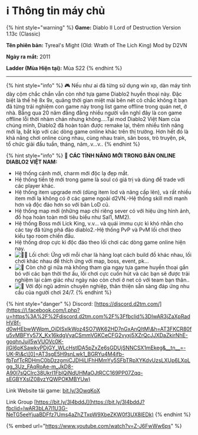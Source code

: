 # ℹ️ Thông tin máy chủ

{% hint style="warning" %}
**Game:** Diablo II Lord of Destruction Version 1.13c (Classic)

**Tên phiên bản:** Tyreal's Might (Old: Wrath of The Lich King) Mod by D2VN

**Ngày ra mắt:** 2011

**Ladder (Mùa Hiện tại):** Mùa S22
{% endhint %}

***

{% hint style="info" %}
🎮​  Nếu như ai đã từng sử dụng win xp, dàn máy tính dày cộm chắc chắn vẫn còn nhớ tựa game Diablo2 huyền thoại này. Đặc biệt là thế hệ 8x 9x, quãng thời gian miệt mài bên nét cỏ chắc không ít bạn đã từng trải nghiệm con game này trong list game offline trong quán net, ở nhà. Bẵng qua 20 năm đằng đằng nhiều người vẫn nghĩ đây là con game offline lỗi thời nhàm chán nhưng không….Tại mod Diablo2 Việt Nam của chúng mình, Diablo2 đã hoàn toàn được remake lại, thêm nhiều tính năng mới lạ, bắt kịp với các dòng game online khác trên thị trường. Hơn hết đó là khả năng chơi online cùng nhau, cùng nhau train, săn boss, trò truyện, pk, tổ chức giải đấu tuần, tháng, năm,.v…v..
{% endhint %}

{% hint style="info" %}
🤩 **CÁC TÍNH NĂNG MỚI TRONG BẢN ONLINE DIABLO2 VIỆT NAM:**

* Hệ thống cánh mới, charm mới độc lạ đẹp mắt.
* Hệ thống tiền tệ mới trong game là soul có giá trị và dùng để trade với các player khác.
* Hệ thống item upgrade mới (dùng item lod và nâng cấp lên), và rất nhiều item mới lạ không có ở các game ngoài d2VN.-Hệ thống skill mới mạnh hơn và độc đáo hơn so với bản LoD cũ.
* Hệ thống map mới (những map chỉ riêng sever có với hiệu ứng hình ảnh, đồ họa hoàn toàn mới tiêu biểu như Sal1, MM2).
* Hệ thống Boss mới Lick King, v.v… và quái immu cực kì khó nhằn cho các tay đã từng phá đảo diablo2.-Hệ thống PvP và PvM lối chơi theo kiểu tạo room chiến đấu.
* Hệ thống drop cực kì độc đáo theo lối chơi các dòng game online hiện nay.
* ![🧛‍♂️](https://static.xx.fbcdn.net/images/emoji.php/v9/t98/1.5/16/1f9db_200d_2642.png) Lối chơi: Ứng với mỗi char là hàng loạt cách build đồ khác nhau, lối chơi khác nhau để thích ứng với map, boss, event, pk...
* ![🎩](https://static.xx.fbcdn.net/images/emoji.php/v9/t5c/1.5/16/1f3a9.png) Còn chờ gì nữa mà không tham gia ngay tựa game huyền thoại gắn bó với các bạn thời thơ ấu, lối chơi cực cuốn hút và các bạn sẽ được trải nghiệm lại cảm giác như ngày nào còn chơi ở net cỏ với team bạn thân..
* ![🧕](https://static.xx.fbcdn.net/images/emoji.php/v9/tbb/1.5/16/1f9d5.png) Với đội ngũ admin chuyên nghiệp, thân thiện sẵn sàng đáp ứng nhu cầu của người chơi 24/7.
{% endhint %}

{% hint style="danger" %}
Discord: [https://discord.d2tm.com/](https://l.facebook.com/l.php?u=https%3A%2F%2Fdiscord.d2tm.com%2F%3Ffbclid%3DIwAR3jZaXpRadHV8f-d0wHEbwWWpm_OiDlSxIkWoz4SO7WK62HD7nGxAnQItM\&h=AT3FKCR80fu5vMBFYy57X_Kx16kdgVyaCSmmVGKCeCFG2vyxj5XZrQcJJXDaZkirNhE-goqhnJujI5wVUOVc0K-jlGI6pKSawkvPDjGY_WLcHstlDA5pZxZe6sGDUjSNNCSX1mEkeg&__tn__=-UK-R\&c\[0]=AT3sgE5H9snLwk1_BGRYu4M4ifb-fbTpfTcRDHmC0bDzzgmiCJDHiLIFhHMmYy5SFbTRpXYKdvUzsLXUp6LXpLgg_3Uz_FAqRoAe-m_JkD8-A90l7sQCIrc38UkrI1FbIQiNdUHMaOJtRCC169PP07Zqq-sEGBYXsIZ08vzYQWPOKMBYUw)

Link Website tải game: [bit.ly/3OwqKoX](https://l.facebook.com/l.php?u=https%3A%2F%2Fbit.ly%2F3OwqKoX%3Ffbclid%3DIwAR2IVMeKouKS1Uwa3nAiSIQqkehVGVqtUYKzn0nPO88wmiWlCLhAMEE8ZHM\&h=AT0McmJL7pulfH7cww2u5xIWMUJF_G-inL63hKXoB3jMOBEBRYJ7apEmqUZUtLcGfIRksBhzz7nchyxciDWG03YvgU0NrO4oHCLs2uko1nwvSahQZeBLDSVj50Y1uPoqpXBj&__tn__=-UK-R\&c\[0]=AT28UBeU6rCO1G7Wyii_bgsa9hR_ISDUnXM5czQPut14xf2eDjKBbqY4_n03BrO7tOo3VzTijFLpS4ibiaMr9KBskwCzLH9bmplph0jEQt2eXzpTkM8F8DSj7oro92bZn3UFg6s4csXzTha3b12lRU7Q-JPpZA)

Link Group [https://bit.ly/3I4bddJ](https://bit.ly/3I4bddJ?fbclid=IwAR3bLA7l1U3G-NeTG5eeYjuaBDFfz7Ums4aZhZTxpW9XbeZKW0f3UX8IEDk)
{% endhint %}

{% embed url="https://www.youtube.com/watch?v=Z-J6FwWw6ps" %}

<figure><img src="https://www.youtube.com/watch?v=Z-J6FwWw6ps" alt=""><figcaption></figcaption></figure>
